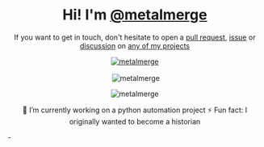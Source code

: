 <h1 align="center">Hi! I'm <a href="https://github.com/metalmerge">@metalmerge</a></h1>

<p align="center">If you want to get in touch, don't hesitate to open a <a href="https://docs.github.com/en/pull-requests">pull request</a>, <a href="https://docs.github.com/en/issues">issue</a> or <a href="https://docs.github.com/en/discussions">discussion</a> on <a href="https://github.com/metalmerge?tab=repositories">any of my projects</a></p>

<p align="center"> <a href="https://github.com/ryo-ma/github-profile-trophy"><img src="https://github-profile-trophy.vercel.app/?username=metalmerge&theme=darkhub&margin-w=10&no-bg=true&column=-1" alt="metalmerge"/></a></p>

<p align="center">&nbsp;<img align="center" src="https://github-readme-stats-eight-theta.vercel.app/api?username=metalmerge&show_icons=true&locale=en&theme=dark" alt="metalmerge" /></p>

<p align="center"><img align="center" src="https://github-readme-stats-eight-theta.vercel.app/api/top-langs?username=metalmerge&show_icons=true&locale=en&theme=dark" alt="metalmerge" /></p>
<p align="center">
🔭 I’m currently working on a python automation project
⚡ Fun fact: I originally wanted to become a historian
</p>-
